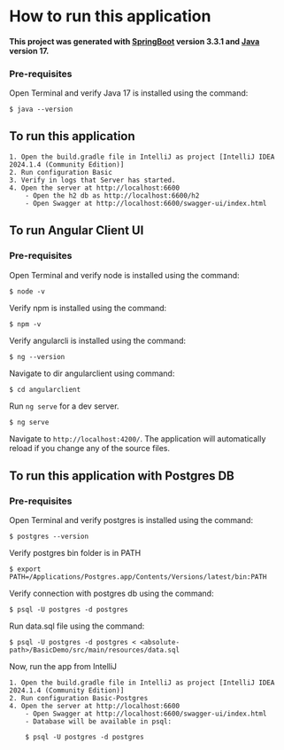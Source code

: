 # How to run this application

#### This project was generated with [SpringBoot](https://github.com/angular/angular-cli) version 3.3.1 and [Java](https://github.com/angular/angular-cli) version 17.

### Pre-requisites
    
Open Terminal and verify Java 17 is installed using the command:

    $ java --version

## To run this application

    1. Open the build.gradle file in IntelliJ as project [IntelliJ IDEA 2024.1.4 (Community Edition)]
    2. Run configuration Basic
    3. Verify in logs that Server has started.
    4. Open the server at http://localhost:6600
        - Open the h2 db as http://localhost:6600/h2
        - Open Swagger at http://localhost:6600/swagger-ui/index.html

## To run Angular Client UI

### Pre-requisites

Open Terminal and verify node is installed using the command:

    $ node -v

Verify npm is installed using the command:

    $ npm -v

Verify angularcli is installed using the command:

    $ ng --version

Navigate to dir angularclient using command:

    $ cd angularclient

Run `ng serve` for a dev server. 
    
    $ ng serve

Navigate to `http://localhost:4200/`. The application will automatically reload if you change any of the source files.

## To run this application with Postgres DB

### Pre-requisites

Open Terminal and verify postgres is installed using the command:

    $ postgres --version

Verify postgres bin folder is in PATH

    $ export PATH=/Applications/Postgres.app/Contents/Versions/latest/bin:PATH

Verify connection with postgres db using the command:

    $ psql -U postgres -d postgres

Run data.sql file using the command:

    $ psql -U postgres -d postgres < <absolute-path>/BasicDemo/src/main/resources/data.sql

Now, run the app from IntelliJ

    1. Open the build.gradle file in IntelliJ as project [IntelliJ IDEA 2024.1.4 (Community Edition)]
    2. Run configuration Basic-Postgres
    4. Open the server at http://localhost:6600
        - Open Swagger at http://localhost:6600/swagger-ui/index.html
        - Database will be available in psql:

        $ psql -U postgres -d postgres